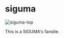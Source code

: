 # siguma

![siguma-top](https://cloud.githubusercontent.com/assets/16458702/19858009/3503d894-9fc3-11e6-9546-283a6875fc63.png)

This is a SIGUMA's fansite.
